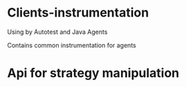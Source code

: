 # Clients-instrumentation

Using by Autotest and Java Agents

Contains common instrumentation for agents

# Api for strategy manipulation
